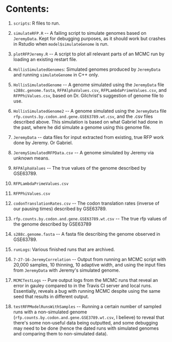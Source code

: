 # Contents:

1. `scripts`: R files to run.
  1. `simulateRFP.R` -- A failing script to simulate genomes based on `JeremyData`.
  Kept for debugging purposes, as it should work but crashes in Rstudio when `model$simulateGenome`   is run.
  2. `plotRFPJeremy.R` -- A script to plot all relevant parts of an MCMC run by loading an existing restart file.

2. `HollisSimulatedGenomes`: Simulated genomes produced by `JeremyData` and running `simulateGenome` in C++ only.
  1. `HollisSimulatedGenome` -- A genome simulated using the `JeremyData` file `s288c.genome.fasta`, `RFPAlphaValues.csv`, `RFPLambdaPrimeValues.csv`, and `RFPPhiValues.csv`, based on Dr. Gilchrist's suggestion of genome file to use.
  2. `HollisSimulatedGenome2` -- A genome simulated using the `JeremyData` file `rfp.counts.by.codon.and.gene.GSE63789.wt.csv`, and the .csv files described above. This simulation is based on what Gabriel had done in the past, where he did simulate a genome using this genome file.

3. `JeremyData` -- data files for input extracted from existing, true RFP work done by Jeremy. Or Gabriel.
  1. `JeremySimulatedRFPData.csv` -- A genome simulated by Jeremy via unknown means.
  2. `RFPAlphaValues` -- The true values of the genome described by GSE63789.
  3. `RFPLambdaPrimeValues.csv`
  4. `RFPPhiValues.csv`
  5. `codonTranslationRates.csv` -- The codon translation rates (inverse of our pausing times) described by GSE63789.
  6. `rfp.counts.by.codon.and.gene.GSE63789.wt.csv` -- The true rfp values of the genome described by GSE63789
  7. `s288c.genome.fasta` -- A fasta file describing the genome observed in GSE63789.

4. `runLogs`: Various finished runs that are archived.
  1. `7-27-16-JeremyCorrelation` -- Output from running an MCMC script with 20,000 samples, 10 thinning, 10 adaptive width, and using the input files from `JeremyData` with Jeremy's simulated genome.
  2. `MCMCTestLogs` -- Pure output logs from the MCMC runs that reveal an error in gauley compared to in the Travis CI server and local runs. Essentially, reveals a bug with running MCMC despite using the same seed that results in different output.
  3. `testRFPModelRunsWithSamples` -- Running a certain number of sampled runs with a non-simulated genome (`rfp.counts.by.codon.and.gene.GSE3789.wt.csv`, I believe) to reveal that there's some non-useful data being outputted, and some debugging may need to be done (hence the dated runs with simulated genomes and comparing them to non-simulated data).

